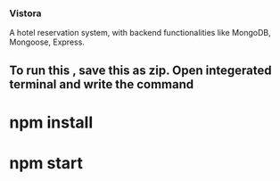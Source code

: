 ### Vistora
A hotel reservation system, with backend functionalities like MongoDB, Mongoose, Express.

## To run this , save this as zip. Open integerated terminal and write the command 
# npm install

# npm start

